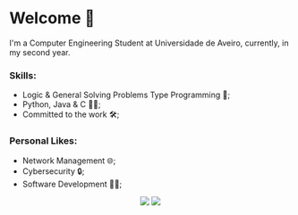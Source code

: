# Welcome 👋
I'm a Computer Engineering Student at Universidade de Aveiro, currently, in my second year.
### Skills:
- Logic & General Solving Problems Type Programming 🧠;
- Python, Java & C 🧑‍💻;
- Committed to the work 🛠️;
### Personal Likes:
- Network Management 🌐;
- Cybersecurity 🔒;
- Software Development 👨‍💻;
<div align="center">
  <picture height="150em">
    <source 
      srcset="https://github-readme-stats.vercel.app/api?username=Gui113893&show_icons=true&include_all_commits=true&count_private=true&theme=dark"
      media="(prefers-color-scheme: dark)"
    />
    <source
      srcset="https://github-readme-stats.vercel.app/api?username=Gui113893&show_icons=true&include_all_commits=true&count_private=true"
      media="(prefers-color-scheme: light), (prefers-color-scheme: no-preference)"
    />
    <img src="https://github-readme-stats.vercel.app/api?username=Gui113893&show_icons=true&include_all_commits=true&count_private=true" />
  </picture>

  <picture height="150em">
    <source 
      srcset="https://github-readme-stats.vercel.app/api/top-langs/?username=Gui113893&layout=compact&langs_count=8&theme=dark"
      media="(prefers-color-scheme: dark)"
    />
    <source
      srcset="https://github-readme-stats.vercel.app/api/top-langs/?username=Gui113893&layout=compact&langs_count=8"
      media="(prefers-color-scheme: light), (prefers-color-scheme: no-preference)"
    />
    <img src="https://github-readme-stats.vercel.app/api/top-langs/?username=Gui113893&layout=compact&langs_count=8" />
  </picture>
</div>



